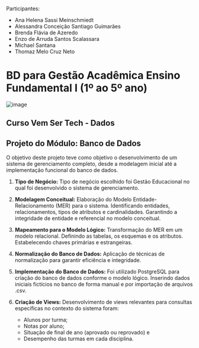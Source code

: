 Participantes:
- Ana Helena Sassi Meinschmiedt
- Alessandra Conceição Santiago Guimarães
- Brenda Flávia de Azeredo
- Enzo de Arruda Santos Scalassara
- Michael Santana
- Thomaz Melo Cruz Neto

# BD para Gestão Acadêmica Ensino Fundamental I (1º ao 5º ano)
![image](https://github.com/michaelsantana95/BDGestaoAcademicaSQL/assets/114180225/549de362-19b5-4479-8b67-7b41c49be9b3)

## Curso Vem Ser Tech - Dados

## Projeto do Módulo: Banco de Dados

O objetivo deste projeto teve como objetivo o desenvolvimento de um sistema de gerenciamento completo, desde a modelagem inicial até a implementação funcional do banco de dados.

1. **Tipo de Negócio:**
Tipo de negócio escolhido foi Gestão Educacional no qual foi desenvolvido o sistema de gerenciamento.

2. **Modelagem Conceitual:**
Elaboração do Modelo Entidade-Relacionamento (MER) para o sistema. Identificando entidades, relacionamentos, tipos de atributos e cardinalidades. Garantindo a integridade de entidade e 
referencial no modelo conceitual.

3. **Mapeamento para o Modelo Lógico:**
Transformação do MER em um modelo relacional. Definindo as tabelas, os esquemas e os atributos. Estabelecendo chaves primárias e estrangeiras.

4. **Normalização do Banco de Dados:**
Aplicação de técnicas de normalização para garantir eficiência e integridade.

5. **Implementação do Banco de Dados:**
Foi utilizado PostgreSQL para criação do banco de dados conforme o modelo lógico. Inserindo dados iniciais fictícios no banco de forma manual e por importação de arquivos .csv.

6. **Criação de Views:**
Desenvolvimento de views relevantes para consultas específicas no contexto do sistema foram:
    - Alunos por turma;
    - Notas por aluno;
    - Situação de final de ano (aprovado ou reprovado) e
    - Desempenho das turmas em cada disciplina.
 
